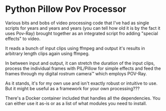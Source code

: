 # Python Pillow Pov Processor

Various bits and bobs of video processing code that I've had as single scripts
for years and years and years (you can tell how old it is by the fact it uses
Pov-Ray) brought together as an integrated script fro adding "special effects" to
video.

It reads a bunch of input clips using ffmpeg and output it's results in
arbitrary length clips again using ffmpeg.

In between input and output, it can stretch the duration of the input clips,
process the individual frames with PIL/Pillow for simple effects and feed the
frames through my digital rostrum camera™ which employs POV-Ray.

As it stands, it's for my own use and isn't exactly robust or intuitive to use.
But it might be useful as a framework for your own processing???

There's a Docker container included that handles all the dependencies.
You can either use it as-is or as a list of what modules you need to install.
